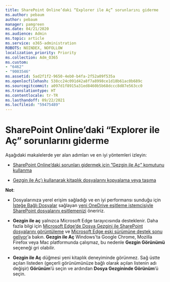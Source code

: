 ```yaml
---
title: SharePoint Online’daki “Explorer ile Aç” sorunlarını giderme
ms.author: pebaum
author: pebaum
manager: pamgreen
ms.date: 04/21/2020
ms.audience: Admin
ms.topic: article
ms.service: o365-administration
ROBOTS: NOINDEX, NOFOLLOW
localization_priority: Priority
ms.collection: Adm_O365
ms.custom:
- "6462"
- "9003546"
ms.assetid: 5ad2f1f2-9650-4eb0-b4fa-2f52a09f535a
ms.openlocfilehash: 538cc24c091d42a8f7a8998ce1d18b61ac0b689c
ms.sourcegitcommit: a097d1f8915a31ed8460b5b68dccc8d87e563cc0
ms.translationtype: HT
ms.contentlocale: tr-TR
ms.lasthandoff: 09/22/2021
ms.locfileid: "59475489"
---
```

# <a name="troubleshoot-open-with-explorer-issues-in-sharepoint-online"></a>SharePoint Online’daki “Explorer ile Aç” sorunlarını giderme

Aşağıdaki makalelerde yer alan adımları ve en iyi yöntemleri izleyin:

- [SharePoint Online’daki sorunları gidermek için ”Gezgin ile Aç” komutunu kullanma](https://docs.microsoft.com/sharepoint/troubleshoot/lists-and-libraries/troubleshoot-issues-using-open-with-explorer)

- [Gezgin ile Aç’ı kullanarak kitaplık dosyalarını kopyalama veya taşıma](https://support.microsoft.com/office/copy-or-move-library-files-by-using-open-with-explorer-aaee7bfb-e2a1-42ee-8fc0-bcc0754f04d2?ui=en-us&rs=en-us&ad=us)

**Not**:
- Dosyalarınıza yerel erişim sağladığı ve en iyi performansı sunduğu için [İsteğe Bağlı Dosyalar](https://support.microsoft.com/office/sync-sharepoint-and-teams-files-with-your-computer-6de9ede8-5b6e-4503-80b2-6190f3354a88?ui=en-us&rs=en-us&ad=us) sağlayan [yeni OneDrive eşitleme istemcisiyle SharePoint dosyalarını eşitlemenizi](https://support.microsoft.com/office/save-disk-space-with-onedrive-files-on-demand-for-windows-10-0e6860d3-d9f3-4971-b321-7092438fb38e?ui=en-us&rs=en-us&ad=us) öneririz.

- **Gezgin ile aç** yalnızca Microsoft Edge tarayıcısında desteklenir. Daha fazla bilgi için [Microsoft Edge’de Dosya Gezgini ile SharePoint dosyalarını görüntüleme](https://docs.microsoft.com/SharePoint/sharepoint-view-in-edge) ve [Microsoft Edge eski sürümüne destek sonu geliyor](https://docs.microsoft.com/lifecycle/announcements/m365-ie11-microsoft-edge-legacy)’a bakın. **Gezgin ile Aç** Windows'ta Google Chrome, Mozilla Firefox veya Mac platformunda çalışmaz, bu nedenle **Gezgin Görünümü** seçeneği gri olabilir.

- **Gezgin ile Aç** düğmesi yeni kitaplık deneyiminde görünmez. Sağ üstte açılan listeden (geçerli görünümünüze bağlı olarak açılan listenin adı değişir) **Görünüm**’ü seçin ve ardından **Dosya Gezgininde Görünüm**’ü seçin.

